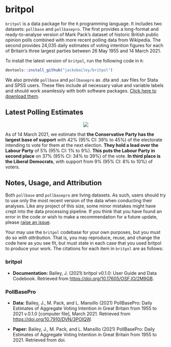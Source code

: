 
<!-- README.md is generated from README.Rmd. Please edit that file -->

# britpol

`britpol` is a data package for the `R` programming language. It
includes two datasets: `pollbase` and `pollbasepro`. The first provides
a long-format and ready-to-analyse version of Mark Pack’s dataset of
historic British public opinion polls combined with more recent polling
data from Wikipedia. The second provides 24,035 daily estimates of
voting intention figures for each of Britain’s three largest parties
between 26 May 1955 and 14 March 2021.

To install the latest version of `britpol`, run the following code in
`R`:

``` r
devtools::install_github("jackobailey/britpol")
```

We also provide `pollbase` and `pollbasepro` as .dta and .sav files for
Stata and SPSS users. These files include all necessary value and
variable labels and should work seamlessly with both software packages.
[Click here to download
them](https://github.com/jackobailey/britpol/tree/master/download).

## Latest Polling Estimates

<center>
<img src="https://raw.githubusercontent.com/jackobailey/britpol/master/documentation/_assets/timeplot_gh.png">
</center>

As of 14 March 2021, we estimate that **the Conservative Party has the
largest base of support** with 42% (95% CI: 39% to 45%) of the
electorate intending to vote for them at the next election. **They hold
a lead over the Labour Party** of 5% (95% CI: 1% to 9%). **This puts the
Labour Party in second place** on 37% (95% CI: 34% to 39%) of the vote.
**In third place is the Liberal Democrats**, with support from 9% (95%
CI: 8% to 10%) of voters.

## Notes, Usage, and Attribution

Both `pollbase` and `pollbasepro` are living datasets. As such, users
should try to use only the most recent version of the data when
conducting their analyses. Like any project of this size, some minor
mistakes might have crept into the data processing pipeline. If you
think that you have found an error in the code or wish to make a
recommendation for a future update, please [raise an
issue](https://github.com/jackobailey/britpol/issues).

Your may use the `britpol` codebase for your own purposes, but you must
do so *with attribution*. That is, you may reproduce, reuse, and change
the code here as you see fit, but must state in each case that you used
britpol to produce your work. The citations for each item in `britpol`
are as follows:

### britpol

-   **Documentation:** Bailey, J. (2021) britpol v0.1.0: User Guide and
    Data Codebook. Retrieved from
    <https://doi.org/10.17605/OSF.IO/2M9GB>.

### PollBasePro

-   **Data:** Bailey, J., M. Pack, and L. Mansillo (2021) PollBasePro:
    Daily Estimates of Aggregate Voting Intention in Great Britain from
    1955 to 2021 v.0.1.0 \[computer file\], March 2021. Retrieved from
    <https://doi.org/10.7910/DVN/3POIQW>.

-   **Paper:** Bailey, J., M. Pack, and L. Mansillo (2021) PollBasePro:
    Daily Estimates of Aggregate Voting Intention in Great Britain from
    1955 to 2021. Retrieved from doi.
